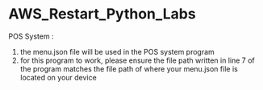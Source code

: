 # AWS_Restart_Python_Labs

POS System : 
1. the menu.json file will be used in the POS system program
2. for this program to work, please ensure the file path written in line 7 of the program matches the file path of where your menu.json file is 
   located on your device 

